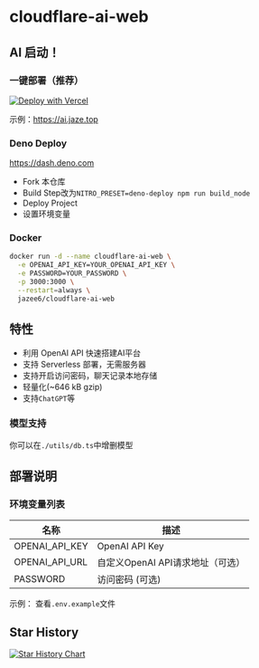 # cloudflare-ai-web

## AI 启动！

### 一键部署（推荐）

[![Deploy with Vercel](https://vercel.com/button)](https://vercel.com/new/clone?repository-url=https%3A%2F%2Fgithub.com%2FJazee6%2Fcloudflare-ai-web&env=OPENAI_API_KEY,PASSWORD&envDescription=%E7%8E%AF%E5%A2%83%E5%8F%98%E9%87%8F%E4%BF%A1%E6%81%AF%E8%AF%B7%E6%9F%A5%E7%9C%8B&envLink=https%3A%2F%2Fgithub.com%2FJazee6%2Fcloudflare-ai-web)

示例：https://ai.jaze.top

### Deno Deploy

https://dash.deno.com

- Fork 本仓库
- Build Step改为`NITRO_PRESET=deno-deploy npm run build_node`
- Deploy Project
- 设置环境变量

### Docker

```bash
docker run -d --name cloudflare-ai-web \
  -e OPENAI_API_KEY=YOUR_OPENAI_API_KEY \
  -e PASSWORD=YOUR_PASSWORD \
  -p 3000:3000 \
  --restart=always \
  jazee6/cloudflare-ai-web
```

## 特性

- 利用 OpenAI API 快速搭建AI平台
- 支持 Serverless 部署，无需服务器
- 支持开启访问密码，聊天记录本地存储
- 轻量化(~646 kB gzip)
- 支持`ChatGPT`等

### 模型支持

你可以在`./utils/db.ts`中增删模型

## 部署说明

### 环境变量列表

| 名称             | 描述                           | 
|----------------|------------------------------|
| OPENAI_API_KEY | OpenAI API Key               |     
| OPENAI_API_URL | 自定义OpenAI API请求地址（可选）       |
| PASSWORD       | 访问密码 (可选)                    |   

示例： 查看`.env.example`文件

## Star History

[![Star History Chart](https://api.star-history.com/svg?repos=Jazee6/cloudflare-ai-web&type=Date)](https://star-history.com/#Jazee6/cloudflare-ai-web&Date)
